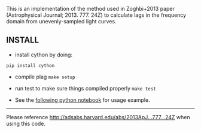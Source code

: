 This is an implementation of the method used in Zoghbi+2013 paper (Astrophysical Journal; 2013. 777. 24Z) to calculate lags in the frequency domain from unevenly-sampled light curves.

## INSTALL

- install cython by doing:

`pip install cython`

- compile plag
`make setup`

- run test to make sure things compiled properly
`make test`

- See the [following python notebook](tutorials/getting_started)  for usage example.


----
Please reference http://adsabs.harvard.edu/abs/2013ApJ...777...24Z when using this code.
